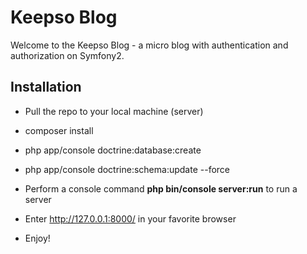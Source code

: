 Keepso Blog
========================

Welcome to the Keepso Blog - a micro blog with authentication and authorization on Symfony2.

Installation
--------------

  * Pull the repo to your local machine (server)

  * composer install

  * php app/console doctrine:database:create

  * php app/console doctrine:schema:update --force

  * Perform a console command **php bin/console server:run** to run a server

  * Enter http://127.0.0.1:8000/ in your favorite browser

  * Enjoy!
